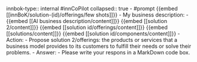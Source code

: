 innbok-type:: internal
#innCoPilot
collapsed:: true
	- #prompt {{embed [[innBoK/solution-(id)/offerings/few shots]]}}
		- My business description:
		- {{embed [[AI business description/content]]}} {{embed [[solution 2/content]]}} {{embed [[solution id/offerings/content]]}} {{embed [[solutions/content]]}} {{embed [[solution id/components/content]]}}
		- Action:
		- Propose solution 2/offerings: the products or services that a business model provides to its customers to fulfill their needs or solve their problems.
		- Answer:
		- Please write your respons in a MarkDown code box.




